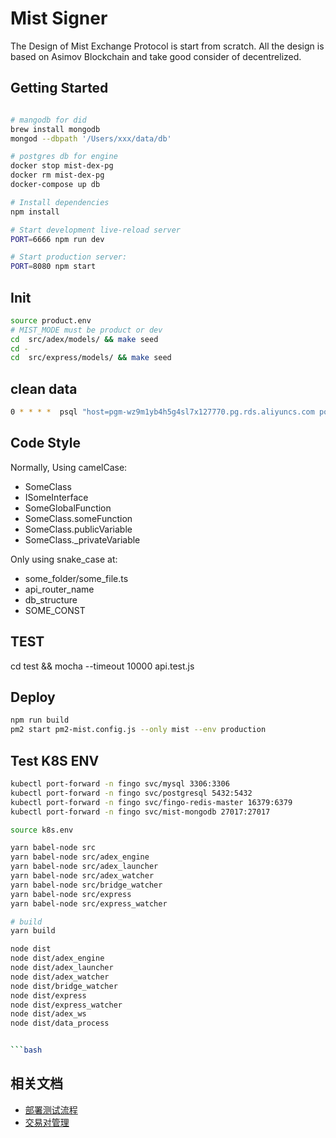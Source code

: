 # Mist Signer

The Design of Mist Exchange Protocol is start from scratch. 
All the design is based on Asimov Blockchain and take good consider of decentrelized.

## Getting Started

```sh

# mangodb for did
brew install mongodb
mongod --dbpath '/Users/xxx/data/db'

# postgres db for engine
docker stop mist-dex-pg
docker rm mist-dex-pg
docker-compose up db

# Install dependencies
npm install

# Start development live-reload server
PORT=6666 npm run dev

# Start production server:
PORT=8080 npm start
```

## Init

```bash
source product.env
# MIST_MODE must be product or dev
cd  src/adex/models/ && make seed
cd -
cd  src/express/models/ && make seed
```

## clean data

```bash
0 * * * *  psql "host=pgm-wz9m1yb4h5g4sl7x127770.pg.rds.aliyuncs.com port=1433 dbname=product user=product password=myHzSesQc7TXSS5HOXZDsgq7SNUHY2" < /opt/mist-signer_fingo_dev2/src/adex/models/mist_tmp_clean.sql
```

## Code Style

Normally, Using camelCase:

* SomeClass
* ISomeInterface
* SomeGlobalFunction
* SomeClass.someFunction
* SomeClass.publicVariable
* SomeClass._privateVariable

Only using snake_case at:

* some_folder/some_file.ts
* api_router_name
* db_structure
* SOME_CONST

## TEST

cd test && mocha --timeout 10000 api.test.js

## Deploy

```bash
npm run build
pm2 start pm2-mist.config.js --only mist --env production
```

## Test K8S ENV

```bash
kubectl port-forward -n fingo svc/mysql 3306:3306
kubectl port-forward -n fingo svc/postgresql 5432:5432
kubectl port-forward -n fingo svc/fingo-redis-master 16379:6379
kubectl port-forward -n fingo svc/mist-mongodb 27017:27017

source k8s.env

yarn babel-node src
yarn babel-node src/adex_engine
yarn babel-node src/adex_launcher
yarn babel-node src/adex_watcher
yarn babel-node src/bridge_watcher
yarn babel-node src/express
yarn babel-node src/express_watcher

# build
yarn build

node dist
node dist/adex_engine
node dist/adex_launcher
node dist/adex_watcher
node dist/bridge_watcher
node dist/express
node dist/express_watcher
node dist/adex_ws
node dist/data_process


```bash
```

## 相关文档

* [部署测试流程](doc/deploy.md)
* [交易对管理](doc/market_manage.md)
